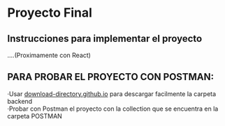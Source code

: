 # Proyecto Final

## Instrucciones para implementar el proyecto
....(Proximamente con React)

## PARA PROBAR EL PROYECTO CON POSTMAN:
·Usar <a href="https://download-directory.github.io/" target="_blank">download-directory.github.io</a> para descargar facilmente la carpeta backend <br>
·Probar con Postman el proyecto con la collection que se encuentra en la carpeta POSTMAN